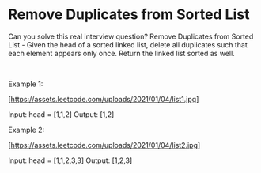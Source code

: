 # Remove Duplicates from Sorted List

Can you solve this real interview question? Remove Duplicates from Sorted List - Given the head of a sorted linked list, delete all duplicates such that each element appears only once. Return the linked list sorted as well.

 

Example 1:

[https://assets.leetcode.com/uploads/2021/01/04/list1.jpg]


Input: head = [1,1,2]
Output: [1,2]


Example 2:

[https://assets.leetcode.com/uploads/2021/01/04/list2.jpg]


Input: head = [1,1,2,3,3]
Output: [1,2,3]